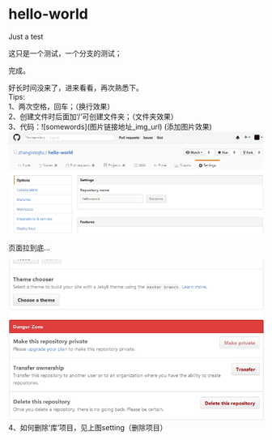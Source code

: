 # hello-world
Just a test  

这只是一个测试，一个分支的测试；  

完成。  

  
  
  
  
  
  
好长时间没来了，进来看看，再次熟悉下。  
Tips:  
1、两次空格，回车；（换行效果）  
2、创建文件时后面加‘/’可创建文件夹；（文件夹效果）  
3、代码：\!\[somewords\](图片链接地址_img_url)   (添加图片效果)  
![image](https://github.com/zhangkmsjtu/hello-world/blob/master/pictures/github-setting.png)  

页面拉到底...  

![image](https://github.com/zhangkmsjtu/hello-world/blob/master/pictures/github-delete.png)  
4、如何删除‘库’项目，见上图setting（删除项目）  
